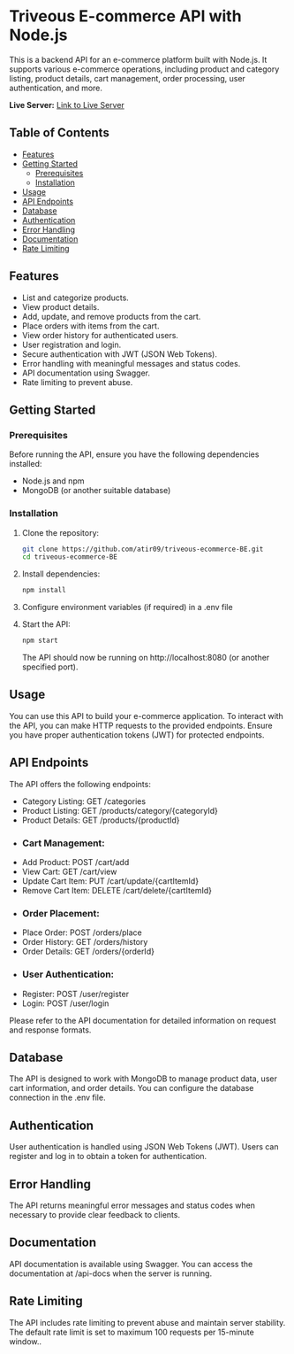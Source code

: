 # Triveous E-commerce API with Node.js

This is a backend API for an e-commerce platform built with Node.js. It supports various e-commerce operations, including product and category listing, product details, cart management, order processing, user authentication, and more.

**Live Server:** [Link to Live Server](https://triveous-ecommerce-api-h0pq.onrender.com)

## Table of Contents

- [Features](#features)
- [Getting Started](#getting-started)
  - [Prerequisites](#prerequisites)
  - [Installation](#installation)
- [Usage](#usage)
- [API Endpoints](#api-endpoints)
- [Database](#database)
- [Authentication](#authentication)
- [Error Handling](#error-handling)
- [Documentation](#documentation)
- [Rate Limiting](#rate-limiting)

## Features

- List and categorize products.
- View product details.
- Add, update, and remove products from the cart.
- Place orders with items from the cart.
- View order history for authenticated users.
- User registration and login.
- Secure authentication with JWT (JSON Web Tokens).
- Error handling with meaningful messages and status codes.
- API documentation using Swagger.
- Rate limiting to prevent abuse.

## Getting Started

### Prerequisites

Before running the API, ensure you have the following dependencies installed:

- Node.js and npm
- MongoDB (or another suitable database)

### Installation

1. Clone the repository:

   ```bash
   git clone https://github.com/atir09/triveous-ecommerce-BE.git
   cd triveous-ecommerce-BE
   ```
2. Install dependencies:

    ```bash
   npm install
   ```

3. Configure environment variables (if required) in a .env file

4. Start the API:

    ```bash
    npm start
    ```

     The API should now be running on http://localhost:8080 (or another specified port).

## Usage

You can use this API to build your e-commerce application. To interact with the API, you can make HTTP requests to the provided endpoints. Ensure you have proper authentication tokens (JWT) for protected endpoints.


## API Endpoints

The API offers the following endpoints:

- Category Listing: GET /categories
- Product Listing: GET /products/category/{categoryId}
- Product Details: GET /products/{productId}
-  ### Cart Management:
- Add Product: POST /cart/add
- View Cart: GET /cart/view
- Update Cart Item: PUT /cart/update/{cartItemId}
- Remove Cart Item: DELETE /cart/delete/{cartItemId}
-  ### Order Placement:
- Place Order: POST /orders/place
- Order History: GET /orders/history
- Order Details: GET /orders/{orderId}
-  ### User Authentication:
- Register: POST /user/register
- Login: POST /user/login

Please refer to the API documentation for detailed information on request and response formats.

## Database
The API is designed to work with MongoDB to manage product data, user cart information, and order details. You can configure the database connection in the .env file.

## Authentication
User authentication is handled using JSON Web Tokens (JWT). Users can register and log in to obtain a token for authentication.

## Error Handling
The API returns meaningful error messages and status codes when necessary to provide clear feedback to clients.

## Documentation
API documentation is available using Swagger. You can access the documentation at /api-docs when the server is running.

## Rate Limiting
The API includes rate limiting to prevent abuse and maintain server stability. The default rate limit is set to maximum 100 requests per 15-minute window..





